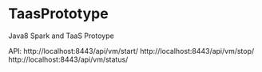 # TaasPrototype
Java8 Spark and TaaS Protoype

API:
http://localhost:8443/api/vm/start/<Mac Address>
http://localhost:8443/api/vm/stop/<Mac Address>
http://localhost:8443/api/vm/status/<Mac Address>
